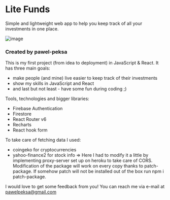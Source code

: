 # Lite Funds

Simple and lightweight web app to help you keep track of all your investments in one place.

![image](https://user-images.githubusercontent.com/25892133/148834626-6c579c0c-811e-4448-8bea-6c859cac0758.png)

### Created by pawel-peksa

This is my first project (from idea to deployment) in JavaScript & React.
It has three main goals:

- make people (and mine) live easier to keep track of their investments
- show my skills in JavaScript and React
- and last but not least - have some fun during coding ;)

Tools, technologies and bigger libraries:
- Firebase Authentication 
- Firestore
- React Router v6
- Recharts
- React hook form

To take care of fetching data I used:
- coingeko for cryptocurrencies
- yahoo-finance2 for stock info => Here I had to modify it a little by implementing proxy-server set up on heroku to take care of CORS.
  Modification of the package will work on every copy thanks to patch-package. If somehow patch will not be installed out of the box run npm i patch-package.
  

I would love to get some feedback from you!
You can reach me via e-mail at pawelpeksa@gmail.com
